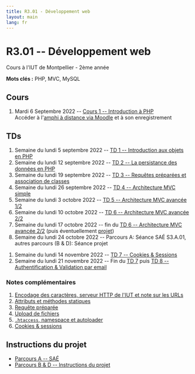 ```yaml
---
title: R3.01 - Développement web
layout: main
lang: fr
---
```


# R3.01 -- Développement web
Cours à l'IUT de Montpellier - 2ème année

**Mots clés :** PHP, MVC, MySQL

## Cours

1. Mardi 6 Septembre 2022 -- [Cours 1 -- Introduction à PHP](classes/class1.html)  
   Accéder à l'[amphi à distance via Moodle](https://moodle.umontpellier.fr/mod/bigbluebuttonbn/view.php?id=590930)
   et à son enregistrement

## TDs

1. Semaine du lundi 5 septembre 2022 -- [TD 1 -- Introduction aux objets en PHP](tutorials/tutorial1.html)
1. Semaine du lundi 12 septembre 2022 -- [TD 2 -- La persistance des données en PHP](tutorials/tutorial2.html)
1. Semaine du lundi 19 septembre 2022 -- [TD 3 -- Requêtes préparées et association de classes](tutorials/tutorial3.html)
1. Semaine du lundi 26 septembre 2022 -- [TD 4 -- Architecture MVC simple](tutorials/tutorial4.html)
1. Semaine du lundi 3 octobre 2022 -- [TD 5 -- Architecture MVC avancée 1/2](tutorials/tutorial5.html)
1. Semaine du lundi 10 octobre 2022 -- [TD 6 -- Architecture MVC avancée 2/2](tutorials/tutorial6.html)
1. Semaine du lundi 17 octobre 2022 -- fin du [TD 6 -- Architecture MVC avancée 2/2](tutorials/tutorial6.html) (puis éventuellement [projet](projet.html))
1. Semaine du lundi 24 octobre 2022 --  Parcours A: Séance SAÉ S3.A.01, autres parcours (B & D): Séance projet
<!-- 1. Semaine du lundi 7 novembre 2022 -->
1. Semaine du lundi 14 novembre 2022 -- [TD 7 -- Cookies & Sessions](tutorials/tutorial7.html)
1. Semaine du lundi 21 novembre 2022 -- Fin du [TD 7](tutorials/tutorial7.html) puis [TD 8 -- Authentification & Validation par email](tutorials/tutorial8.html)

<!-- 
1. Semaine du lundi 28 novembre 2022 -- SAÉ ou Projet
1. Semaine du lundi 5 décembre 2022
1. Semaine du lundi 12 décembre 2022
1. Semaine du lundi 2 janvier 2023 -- Évaluation SAÉ ou Projet
1. Semaine du lundi 9 janvier 2023 -- Examen -->

### Notes complémentaires

1. [Encodage des caractères, serveur HTTP de l'IUT et note sur les URLs]({{site.baseurl}}/assets/tut1-complement.html)
2. [Attributs et méthodes statiques]({{site.baseurl}}/assets/tut2-complement.html)
3. [Requête préparée]({{site.baseurl}}/assets/tut3-complement.html)
4. [Upload de fichiers]({{site.baseurl}}/assets/tut4-complement.html)
5. [`.htaccess`, namespace et autoloader]({{site.baseurl}}/assets/tut5-complement.html)
5. [Cookies & sessions]({{site.baseurl}}/assets/tut7-complement.html)

<!-- 
1. [Syntaxe simple & avancée de PHP 8.1]({{site.baseurl}}/assets/complement1-PHPSyntax.html)
-->

## Instructions du projet

* [Parcours A -- SAÉ](https://moodle.umontpellier.fr/course/view.php?id=28067)
* [Parcours B & D -- Instructions du projet](projet.html) 
